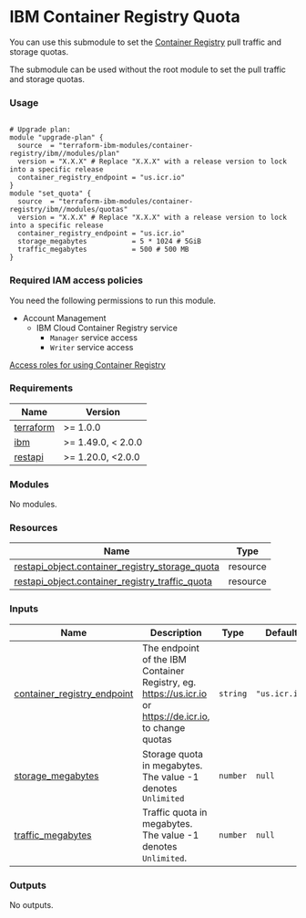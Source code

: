 # IBM Container Registry Quota

You can use this submodule to set the [Container Registry](https://cloud.ibm.com/docs/Registry?topic=Registry-getting-started) pull traffic and storage quotas.

The submodule can be used without the root module to set the pull traffic and storage quotas.

### Usage

```hcl

# Upgrade plan:
module "upgrade-plan" {
  source  = "terraform-ibm-modules/container-registry/ibm//modules/plan"
  version = "X.X.X" # Replace "X.X.X" with a release version to lock into a specific release
  container_registry_endpoint = "us.icr.io"
}
module "set_quota" {
  source  = "terraform-ibm-modules/container-registry/ibm//modules/quotas"
  version = "X.X.X" # Replace "X.X.X" with a release version to lock into a specific release
  container_registry_endpoint = "us.icr.io"
  storage_megabytes           = 5 * 1024 # 5GiB
  traffic_megabytes           = 500 # 500 MB
}
```

### Required IAM access policies

You need the following permissions to run this module.

- Account Management
    - IBM Cloud Container Registry service
        - `Manager` service access
        - `Writer` service access

[Access roles for using Container Registry](https://cloud.ibm.com/docs/Registry?topic=Registry-iam&interface=ui#access_roles_using)

<!-- Below content is automatically populated via pre-commit hook -->
<!-- BEGINNING OF PRE-COMMIT-TERRAFORM DOCS HOOK -->
### Requirements

| Name | Version |
|------|---------|
| <a name="requirement_terraform"></a> [terraform](#requirement\_terraform) | >= 1.0.0 |
| <a name="requirement_ibm"></a> [ibm](#requirement\_ibm) | >= 1.49.0, < 2.0.0 |
| <a name="requirement_restapi"></a> [restapi](#requirement\_restapi) | >= 1.20.0, <2.0.0 |

### Modules

No modules.

### Resources

| Name | Type |
|------|------|
| [restapi_object.container_registry_storage_quota](https://registry.terraform.io/providers/Mastercard/restapi/latest/docs/resources/object) | resource |
| [restapi_object.container_registry_traffic_quota](https://registry.terraform.io/providers/Mastercard/restapi/latest/docs/resources/object) | resource |

### Inputs

| Name | Description | Type | Default | Required |
|------|-------------|------|---------|:--------:|
| <a name="input_container_registry_endpoint"></a> [container\_registry\_endpoint](#input\_container\_registry\_endpoint) | The endpoint of the IBM Container Registry, eg. https://us.icr.io or https://de.icr.io, to change quotas | `string` | `"us.icr.io"` | no |
| <a name="input_storage_megabytes"></a> [storage\_megabytes](#input\_storage\_megabytes) | Storage quota in megabytes. The value -1 denotes `Unlimited` | `number` | `null` | no |
| <a name="input_traffic_megabytes"></a> [traffic\_megabytes](#input\_traffic\_megabytes) | Traffic quota in megabytes. The value -1 denotes `Unlimited`. | `number` | `null` | no |

### Outputs

No outputs.
<!-- END OF PRE-COMMIT-TERRAFORM DOCS HOOK -->
